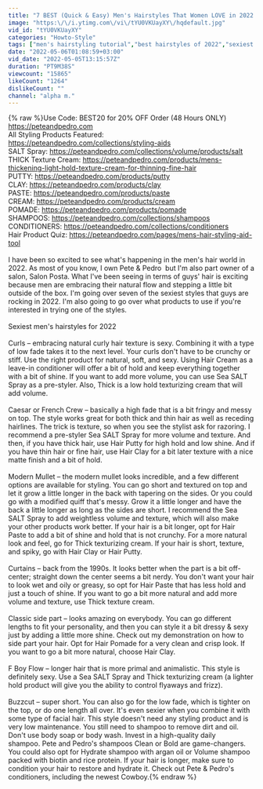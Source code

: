 ```yaml
---
title: "7 BEST (Quick & Easy) Men's Hairstyles That Women LOVE in 2022!"
image: "https:\/\/i.ytimg.com\/vi\/tYU0VKUayXY\/hqdefault.jpg"
vid_id: "tYU0VKUayXY"
categories: "Howto-Style"
tags: ["men's hairstyling tutorial","best hairstyles of 2022","sexiest hairstyle for men 2022"]
date: "2022-05-06T01:08:59+03:00"
vid_date: "2022-05-05T13:15:57Z"
duration: "PT9M38S"
viewcount: "15865"
likeCount: "1264"
dislikeCount: ""
channel: "alpha m."
---
```

{% raw %}Use Code: BEST20 for 20% OFF Order (48 Hours ONLY) <a rel="nofollow" target="blank" href="https://peteandpedro.com">https://peteandpedro.com</a><br />All Styling Products Featured: <a rel="nofollow" target="blank" href="https://peteandpedro.com/collections/styling-aids">https://peteandpedro.com/collections/styling-aids</a><br />SALT Spray: <a rel="nofollow" target="blank" href="https://peteandpedro.com/collections/volume/products/salt">https://peteandpedro.com/collections/volume/products/salt</a><br />THICK Texture Cream: <a rel="nofollow" target="blank" href="https://peteandpedro.com/products/mens-thickening-light-hold-texture-cream-for-thinning-fine-hair">https://peteandpedro.com/products/mens-thickening-light-hold-texture-cream-for-thinning-fine-hair</a><br />PUTTY: <a rel="nofollow" target="blank" href="https://peteandpedro.com/products/putty">https://peteandpedro.com/products/putty</a><br />CLAY: <a rel="nofollow" target="blank" href="https://peteandpedro.com/products/clay">https://peteandpedro.com/products/clay</a><br />PASTE: <a rel="nofollow" target="blank" href="https://peteandpedro.com/products/paste">https://peteandpedro.com/products/paste</a><br />CREAM: <a rel="nofollow" target="blank" href="https://peteandpedro.com/products/cream">https://peteandpedro.com/products/cream</a><br />POMADE: <a rel="nofollow" target="blank" href="https://peteandpedro.com/products/pomade">https://peteandpedro.com/products/pomade</a><br />SHAMPOOS: <a rel="nofollow" target="blank" href="https://peteandpedro.com/collections/shampoos">https://peteandpedro.com/collections/shampoos</a><br />CONDITIONERS: <a rel="nofollow" target="blank" href="https://peteandpedro.com/collections/conditioners">https://peteandpedro.com/collections/conditioners</a><br />Hair Product Quiz: <a rel="nofollow" target="blank" href="https://peteandpedro.com/pages/mens-hair-styling-aid-tool">https://peteandpedro.com/pages/mens-hair-styling-aid-tool</a><br /><br />I have been so excited to see what's happening in the men's hair world in 2022. As most of you know, I own Pete &amp; Pedro  but I'm also part owner of a salon, Salon Posta. What I've been seeing in terms of guys' hair is exciting because men are embracing their natural flow and stepping a little bit outside of the box. I'm going over seven of the sexiest styles that guys are rocking in 2022. I'm also going to go over what products to use if you're interested in trying one of the styles.<br /><br />Sexiest men's hairstyles for 2022<br /><br />Curls – embracing natural curly hair texture is sexy. Combining it with a type of low fade takes it to the next level. Your curls don't have to be crunchy or stiff. Use the right product for natural, soft, and sexy. Using Hair Cream as a leave-in conditioner will offer a bit of hold and keep everything together with a bit of shine. If you want to add more volume, you can use Sea SALT Spray as a pre-styler. Also, Thick is a low hold texturizing cream that will add volume.<br /><br />Caesar or French Crew – basically a high fade that is a bit fringy and messy on top. The style works great for both thick and thin hair as well as receding hairlines. The trick is texture, so when you see the stylist ask for razoring. I recommend a pre-styler Sea SALT Spray for more volume and texture. And then, if you have thick hair, use Hair Putty for high hold and low shine. And if you have thin hair or fine hair, use Hair Clay for a bit later texture with a nice matte finish and a bit of hold.<br /><br />Modern Mullet – the modern mullet looks incredible, and a few different options are available for styling. You can go short and textured on top and let it grow a little longer in the back with tapering on the sides. Or you could go with a modified quiff that's messy. Grow it a little longer and have the back a little longer as long as the sides are short. I recommend the Sea SALT Spray to add weightless volume and texture, which will also make your other products work better. If your hair is a bit longer, opt for Hair Paste to add a bit of shine and hold that is not crunchy. For a more natural look and feel, go for Thick texturizing cream. If your hair is short, texture, and spiky, go with Hair Clay or Hair Putty.<br /><br />Curtains – back from the 1990s. It looks better when the part is a bit off-center; straight down the center seems a bit nerdy. You don't want your hair to look wet and oily or greasy, so opt for Hair Paste that has less hold and just a touch of shine. If you want to go a bit more natural and add more volume and texture, use Thick texture cream.<br /><br />Classic side part – looks amazing on everybody. You can go different lengths to fit your personality, and then you can style it a bit dressy &amp; sexy just by adding a little more shine. Check out my demonstration on how to side part your hair. Opt for Hair Pomade for a very clean and crisp look. If you want to go a bit more natural, choose Hair Clay.<br /><br />F Boy Flow – longer hair that is more primal and animalistic. This style is definitely sexy. Use a Sea SALT Spray and Thick texturizing cream (a lighter hold product will give you the ability to control flyaways and frizz).<br /><br />Buzzcut – super short. You can also go for the low fade, which is tighter on the top, or do one length all over. It's even sexier when you combine it with some type of facial hair. This style doesn't need any styling product and is very low maintenance. You still need to shampoo to remove dirt and oil. Don't use body soap or body wash. Invest in a high-quality daily shampoo. Pete and Pedro's shampoos Clean or Bold are game-changers. You could also opt for Hydrate shampoo with argan oil or Volume shampoo packed with biotin and rice protein. If your hair is longer, make sure to condition your hair to restore and hydrate it. Check out Pete &amp; Pedro's conditioners, including the newest Cowboy.{% endraw %}

